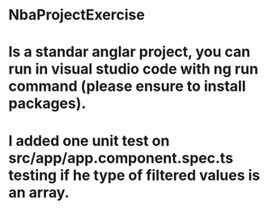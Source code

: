 # NbaProjectExercise

# Is a standar anglar project, you can run in visual studio code with ng run command (please ensure to install packages).

# I added one unit test on src/app/app.component.spec.ts testing if he type of filtered values is an array.
